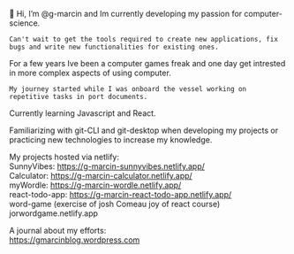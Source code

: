👋 Hi, I’m @g-marcin and Im currently developing my passion for computer-science. 

    Can't wait to get the tools required to create new applications, fix bugs and write new functionalities for existing ones. 
  
For a few years Ive been a computer games freak and one day get intrested in more complex aspects of using computer. 
  
    My journey started while I was onboard the vessel working on repetitive tasks in port documents.
 

Currently learning Javascript and React.

Familiarizing with git-CLI and git-desktop when developing my projects or practicing new technologies to increase my knowledge.

My projects hosted via netlify:
</br>
SunnyVibes:
https://g-marcin-sunnyvibes.netlify.app/
</br>
Calculator:
https://g-marcin-calculator.netlify.app/
</br>
myWordle:
https://g-marcin-wordle.netlify.app/
</br>
react-todo-app:
https://g-marcin-react-todo-app.netlify.app/
</br>
word-game (exercise of josh Comeau joy of react course)
jorwordgame.netlify.app

A journal about my efforts:
</br>
https://gmarcinblog.wordpress.com


 
